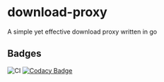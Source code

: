 # download-proxy

A simple yet effective download proxy written in go

## Badges

![CI](https://github.com/pyscripter99/download-proxy-go/workflows/CI/badge.svg)
[![Codacy Badge](https://app.codacy.com/project/badge/Grade/f560217b6e7e4cba8585535f02ad2aa0)](https://app.codacy.com/gh/pyscripter99/download-proxy-go/dashboard?utm_source=gh&utm_medium=referral&utm_content=&utm_campaign=Badge_grade)
